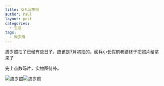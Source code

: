 ```yaml
---
title: 女儿周岁照
author: Paul
layout: post
categories:
  - 生活
tags:
  - 周岁照
---
```


周岁照拍了已经有些日子，应该是7月初拍的，阅兵小长假前老婆终于把照片给拿来了

先上点数码片，实物图待补。

![周岁照](http://img.hz.mk/2015-0709/nikki-1year-01.jpg!400px)![周岁照](http://img.hz.mk/2015-0709/nikki-1year-02.jpg!400px)